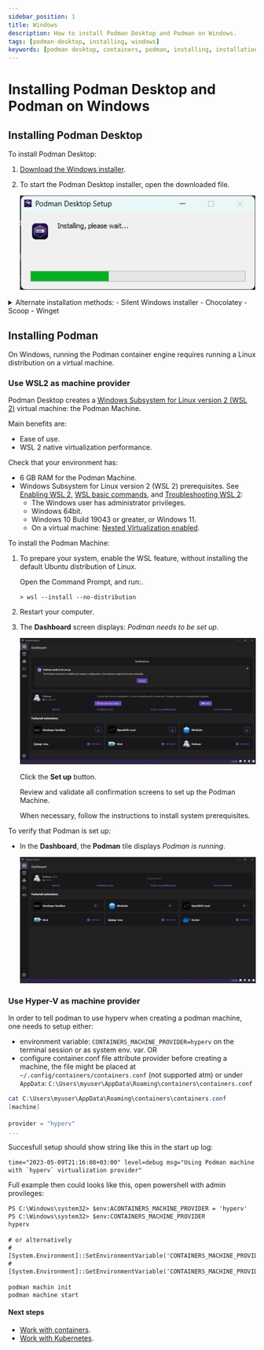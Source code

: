 ```yaml
---
sidebar_position: 1
title: Windows
description: How to install Podman Desktop and Podman on Windows.
tags: [podman-desktop, installing, windows]
keywords: [podman desktop, containers, podman, installing, installation, windows]
---
```


# Installing Podman Desktop and Podman on Windows

## Installing Podman Desktop

To install Podman Desktop:

1. [Download the Windows installer](/downloads/windows).

1. To start the Podman Desktop installer, open the downloaded file.

   ![Podman Desktop Setup installing](img/podman-desktop-setup-installing.png)

<details>
<summary>
Alternate installation methods:
- Silent Windows installer
- Chocolatey
- Scoop
- Winget
</summary>

#### Silent Windows installer

1. [Download the Windows installer](/downloads/windows).

1. To install without user interaction, run the Windows installer with the silent flag `/S` from the Command Prompt:

   ```shell-session
   > podman-desktop-1.6.4-setup-x64.exe /S
   ```

#### Chocolatey

1. Install the [Chocolatey package manager](https://chocolatey.org/install).

1. Install from the terminal:

   ```shell-session
   > choco install podman-desktop
   ```

#### Scoop package manager for Windows

1. [Install the Scoop package manager](https://github.com/ScoopInstaller/Install#readme).

1. Install from the terminal:

   ```shell-session
   > scoop bucket add extras
   > scoop install podman-desktop
   ```

#### Winget

1. [Install the Winget Package manager for Windows](https://aka.ms/getwinget).

1. Install from the terminal:

   ```shell-session
   > winget install -e --id RedHat.Podman-Desktop
   ```

</details>

## Installing Podman

On Windows, running the Podman container engine requires running a Linux distribution on a virtual machine.

### Use WSL2 as machine provider

Podman Desktop creates a [Windows Subsystem for Linux version 2 (WSL 2)](https://learn.microsoft.com/en-us/windows/wsl/about#what-is-wsl-2) virtual machine: the Podman Machine.

Main benefits are:

- Ease of use.
- WSL 2 native virtualization performance.

Check that your environment has:

- 6 GB RAM for the Podman Machine.
- Windows Subsystem for Linux version 2 (WSL 2) prerequisites. See [Enabling WSL 2](https://docs.microsoft.com/en-us/windows/wsl/install), [WSL basic commands](https://learn.microsoft.com/en-us/windows/wsl/basic-commands), and [Troubleshooting WSL 2](https://learn.microsoft.com/en-us/windows/wsl/troubleshooting#error-0x80370102-the-virtual-machine-could-not-be-started-because-a-required-feature-is-not-installed):
  - The Windows user has administrator privileges.
  - Windows 64bit.
  - Windows 10 Build 19043 or greater, or Windows 11.
  - On a virtual machine: [Nested Virtualization enabled](https://learn.microsoft.com/en-us/virtualization/hyper-v-on-windows/user-guide/nested-virtualization#configure-nested-virtualization).

To install the Podman Machine:

1. To prepare your system, enable the WSL feature, without installing the default Ubuntu distribution of Linux.

   Open the Command Prompt, and run:.

   ```shell-session
   > wsl --install --no-distribution
   ```

1. Restart your computer.

1. The **Dashboard** screen displays: _<Icon icon="fa-solid fa-info" size="lg" /> Podman needs to be set up_.

   ![Podman needs set up screen](img/dashboard-podman-needs-set-up.png)

   Click the **Set up** button.

   Review and validate all confirmation screens to set up the Podman Machine.

   When necessary, follow the instructions to install system prerequisites.

To verify that Podman is set up:

- In the **Dashboard**, the **Podman** tile displays _Podman is running_.

  ![Podman is running screen](img/dashboard-podman-is-running.png)

### Use Hyper-V as machine provider

In order to tell podman to use hyperv when creating a podman machine, one needs to setup either:
* environment variable: `CONTAINERS_MACHINE_PROVIDER=hyperv` on the terminal session or as system env. var.
OR
* configure container.conf file attribute provider before creating a machine, the file might be placed at `~/.config/containers/containers.conf` (not supported atm) or under `AppData`: `C:\Users\myuser\AppData\Roaming\containers\containers.conf`
```powershell
cat C:\Users\myuser\AppData\Roaming\containers\containers.conf
[machine]

provider = "hyperv"
...
```

Succesfull setup should show string like this in the start up log:
```
time="2023-05-09T21:16:08+03:00" level=debug msg="Using Podman machine with `hyperv` virtualization provider"
```

Full example then could looks like this, open powershell with admin provileges:
```
PS C:\Windows\system32> $env:ACONTAINERS_MACHINE_PROVIDER = 'hyperv'
PS C:\Windows\system32> $env:CONTAINERS_MACHINE_PROVIDER
hyperv

# or alternatively
# [System.Environment]::SetEnvironmentVariable('CONTAINERS_MACHINE_PROVIDER','hyperv')
# [System.Environment]::GetEnvironmentVariable('CONTAINERS_MACHINE_PROVIDER)

podman machin init
podman machine start
```

#### Next steps

- [Work with containers](/docs/containers).
- [Work with Kubernetes](/docs/kubernetes).
